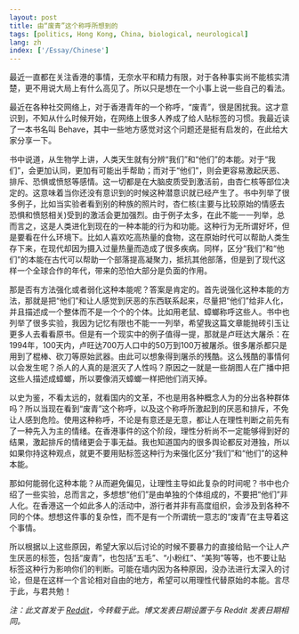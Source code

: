 ```yaml
---
layout: post
title: 由“废青”这个称呼所想到的
tags: [politics, Hong Kong, China, biological, neurological]
lang: zh
index: ['/Essay/Chinese']
---
```


最近一直都在关注香港的事情，无奈水平和精力有限，对于各种事实尚不能核实清楚，更不用说大局上有什么高见了。所以只是想在一个小事上说一些自己的看法。

最近在各种社交网络上，对于香港青年的一个称呼，“废青”，很是困扰我。这才意识到，不知从什么时候开始，在网络上很多人养成了给人贴标签的习惯。我最近读了一本书名叫 Behave，其中一些地方感觉对这个问题还是挺有启发的，在此给大家分享一下。

书中说道，从生物学上讲，人类天生就有分辨“我们”和“他们”的本能。对于“我们”，会更加认同，更加有可能出手帮助；而对于“他们”，则会更容易激起厌恶、排斥、恐惧或愤怒等感情。这一切都是在大脑皮质受到激活前，由杏仁核等部位决定的。这意味着当你还没有意识到的时候这种潜意识就已经产生了。书中列举了很多例子，比如当实验者看到别的种族的照片时，杏仁核(主要与比较原始的情感去恐惧和愤怒相关)受到的激活会更加强烈。由于例子太多，在此不能一一列举，总而言之，这是人类进化到现在的一种本能的行为和功能。这种行为无所谓好坏，但是要看在什么环境下。比如人喜欢吃高热量的食物，这在原始时代可以帮助人类生存下来，在现代却因为摄入过量热量而造成了很多疾病。同样，区分“我们”和“他们”的本能在古代可以帮助一个部落提高凝聚力，抵抗其他部落，但是到了现代这样一个全球合作的年代，带来的恐怕大部分是负面的作用。

那是否有方法强化或者弱化这种本能呢？答案是肯定的。首先说强化这种本能的方法，那就是把“他们”和让人感觉到厌恶的东西联系起来，尽量把“他们”给非人化，并且描述成一个整体而不是一个个的个体。比如用老鼠、蟑螂称呼这些人。书中也列举了很多实验，我因为记忆有限也不能一一列举，希望我这篇文章能抛砖引玉让更多人去看看原书。但是有一个现实中的例子值得一提，那就是卢旺达大屠杀：在1994年，100天内，卢旺达700万人口中的50万到100万被屠杀。很多屠杀都只是用到了棍棒、砍刀等原始武器。由此可以想象得到屠杀的残酷。这么残酷的事情何以会发生呢？杀人的人真的是泯灭了人性吗？原因之一就是一些胡图人在广播中把这些人描述成蟑螂，所以要像消灭蟑螂一样把他们消灭掉。

以史为鉴，不看太远的，就看国内的文革，不也是用各种概念人为的分出各种群体吗？所以当现在看到“废青”这个称呼，以及这个称呼所激起到的厌恶和排斥，不免让人感到危险。使用这种称呼，不论是有意还是无意，都让人在理性判断之前先有了一种先入为主的情绪。在香港事件的这个阶段，理性分析尚不一定能够得到好的结果，激起排斥的情绪更会于事无益。我也知道国内的很多舆论都反对港独，所以如果你持这种观点，就更不要用贴标签这种行为来强化区分“我们”和“他们”的这种本能。

那如何能弱化这种本能？从而避免偏见，让理性主导如此复杂的时间呢？书中也介绍了一些实验，总而言之，多想想“他们”是由单独的个体组成的，不要把“他们”非人化。在香港这一个如此多人的活动中，游行者并非有高度组织，会涉及到各种不同的个体。想想这件事的复杂性，而不是有一个所谓统一意志的“废青”在主导着这个事情。

所以根据以上这些原因，希望大家以后讨论的时候不要暴力的直接给贴一个让人产生厌恶的标签，包括“废青”，也包括“五毛”、“小粉红”、“美狗”等等，也不要让贴标签这种行为影响你们的判断。可能在墙内因为各种原因，没办法进行太深入的讨论，但是在这样一个言论相对自由的地方，希望可以用理性代替原始的本能。言尽于此，与君共勉！

*注：此文首发于 [Reddit](https://www.reddit.com/r/China_irl/comments/cql13x/%E7%94%B1%E5%BA%9F%E9%9D%92%E8%BF%99%E4%B8%AA%E7%A7%B0%E5%91%BC%E6%89%80%E6%83%B3%E5%88%B0%E7%9A%84/)，今转载于此。博文发表日期设置于与 Reddit 发表日期相同。*
